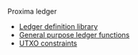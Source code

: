 Proxima ledger
- [Ledger definition library](ledgerdocs/library.md)
- [General purpose ledger functions](ledgerdocs/general-def.md)
- [UTXO constraints](ledgerdocs/constraints.md)
